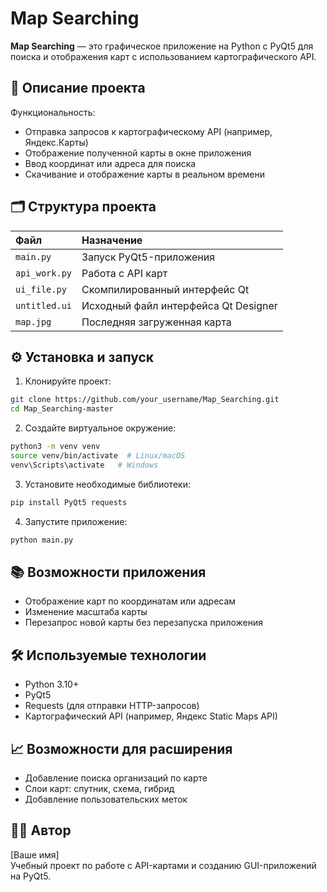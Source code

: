 
# Map Searching

**Map Searching** — это графическое приложение на Python с PyQt5 для поиска и отображения карт с использованием картографического API.

## 🚀 Описание проекта

Функциональность:
- Отправка запросов к картографическому API (например, Яндекс.Карты)
- Отображение полученной карты в окне приложения
- Ввод координат или адреса для поиска
- Скачивание и отображение карты в реальном времени

## 🗂 Структура проекта

| Файл | Назначение |
|:-----|:-----------|
| `main.py` | Запуск PyQt5-приложения |
| `api_work.py` | Работа с API карт |
| `ui_file.py` | Скомпилированный интерфейс Qt |
| `untitled.ui` | Исходный файл интерфейса Qt Designer |
| `map.jpg` | Последняя загруженная карта |

## ⚙️ Установка и запуск

1. Клонируйте проект:

```bash
git clone https://github.com/your_username/Map_Searching.git
cd Map_Searching-master
```

2. Создайте виртуальное окружение:

```bash
python3 -m venv venv
source venv/bin/activate  # Linux/macOS
venv\Scripts\activate   # Windows
```

3. Установите необходимые библиотеки:

```bash
pip install PyQt5 requests
```

4. Запустите приложение:

```bash
python main.py
```

## 📚 Возможности приложения

- Отображение карт по координатам или адресам
- Изменение масштаба карты
- Перезапрос новой карты без перезапуска приложения

## 🛠 Используемые технологии

- Python 3.10+
- PyQt5
- Requests (для отправки HTTP-запросов)
- Картографический API (например, Яндекс Static Maps API)

## 📈 Возможности для расширения

- Добавление поиска организаций по карте
- Слои карт: спутник, схема, гибрид
- Добавление пользовательских меток

## 🧑‍💻 Автор

[Ваше имя]  
Учебный проект по работе с API-картами и созданию GUI-приложений на PyQt5.
